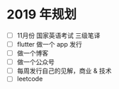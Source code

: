# 2019 年规划

- [ ] 11月份 国家英语考试 三级笔译 
- [ ] flutter 做一个 app 发行
- [ ] 做一个博客
- [ ] 做一个公众号
- [ ] 每周发行自己的见解，商业 & 技术
- [ ] leetcode
